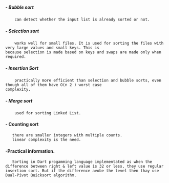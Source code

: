##### - Bubble sort
        can detect whether the input list is already sorted or not.
##### - Selection sort 

        works well for small files. It is used for sorting the files with very large values and small keys. This is                               because selection is made based on keys and swaps are made only when required.
##### - Insertion Sort 

        practically more efficient than selection and bubble sorts, even though all of them have O(n 2 ) worst case                               complexity.
        
##### - Merge sort 
        used for sorting Linked List.

#### - Counting sort
       there are smaller integers with multiple counts.
       linear complexity is the need.

####   -Practical information.
       Sorting in Dart progamming language implementated as when the difference between right & left value is 32 or less, they use regular        insertion sort. But if the difference avobe the level then thay use Dual-Pivot Quicksort algorithm.

